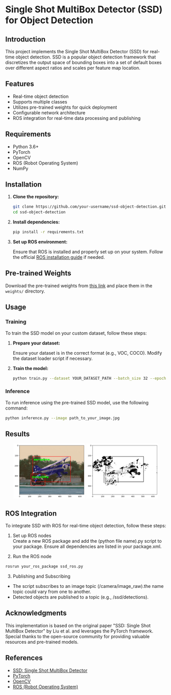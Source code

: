 # Single Shot MultiBox Detector (SSD) for Object Detection

## Introduction

This project implements the Single Shot MultiBox Detector (SSD) for real-time object detection. SSD is a popular object detection framework that discretizes the output space of bounding boxes into a set of default boxes over different aspect ratios and scales per feature map location.

## Features

- Real-time object detection
- Supports multiple classes
- Utilizes pre-trained weights for quick deployment
- Configurable network architecture
- ROS integration for real-time data processing and publishing

## Requirements

- Python 3.6+
- PyTorch
- OpenCV
- ROS (Robot Operating System)
- NumPy

## Installation

1. **Clone the repository:**

    ```sh
    git clone https://github.com/your-username/ssd-object-detection.git
    cd ssd-object-detection
    ```

2. **Install dependencies:**

    ```sh
    pip install -r requirements.txt
    ```

3. **Set up ROS environment:**

    Ensure that ROS is installed and properly set up on your system. Follow the official [ROS installation guide](http://wiki.ros.org/ROS/Installation) if needed.

## Pre-trained Weights

Download the pre-trained weights from [this link](#) and place them in the `weights/` directory.

## Usage

### Training

To train the SSD model on your custom dataset, follow these steps:

1. **Prepare your dataset:**

    Ensure your dataset is in the correct format (e.g., VOC, COCO). Modify the dataset loader script if necessary.

2. **Train the model:**

    ```sh
    python train.py --dataset YOUR_DATASET_PATH --batch_size 32 --epochs 100
    ```

### Inference

To run inference using the pre-trained SSD model, use the following command:

```sh
python inference.py --image path_to_your_image.jpg
```
## Results
<p align="center">
  <img src="result.png" alt="Detected Image" width="225"/>
  <img src="result_grey.png" alt="Detected Image in Gray Scale" width="225"/>
</p>

## ROS Integration
To integrate SSD with ROS for real-time object detection, follow these steps:

1. Set up ROS nodes \
Create a new ROS package and add the (python file name).py script to your package. Ensure all dependencies are listed in your package.xml.

2. Run the ROS node 
```sh
rosrun your_ros_package ssd_ros.py
```
3. Publishing and Subscribing
- The script subscribes to an image topic (/camera/image_raw).the name topic could vary from one to another.
- Detected objects are published to a topic (e.g., /ssd/detections).

## Acknowledgments
This implementation is based on the original paper "SSD: Single Shot MultiBox Detector" by Liu et al. and leverages the PyTorch framework. Special thanks to the open-source community for providing valuable resources and pre-trained models.

## References
- [SSD: Single Shot MultiBox Detector](https://arxiv.org/abs/1512.02325)
- [PyTorch](https://pytorch.org/)
- [OpenCV](https://opencv.org/)
- [ROS (Robot Operating System)](http://wiki.ros.org/)
